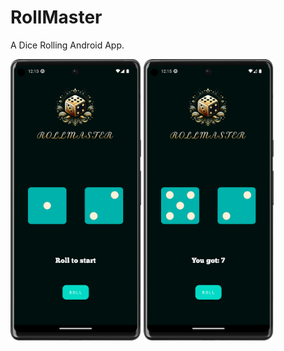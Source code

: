 # RollMaster
A Dice Rolling Android App.

<img src="screenshots/SS1.png" alt="Screenshot 1" height="450">       <img src="screenshots/SS2.png" alt="Screenshot 2" height="450">





